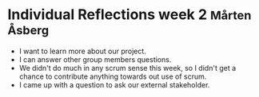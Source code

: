 # Individual Reflections week 2 <small>Mårten Åsberg</small>

* I want to learn more about our project.
* I can answer other group members questions.
* We didn't do much in any scrum sense this week, so I didn't get a chance to
  contribute anything towards out use of scrum.
* I came up with a question to ask our external stakeholder.